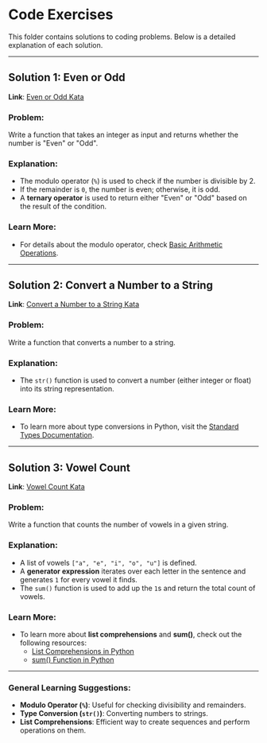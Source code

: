 # Code Exercises

This folder contains solutions to coding problems. Below is a detailed explanation of each solution.

---

## Solution 1: Even or Odd

**Link**: [Even or Odd Kata](https://www.codewars.com/kata/53da3dbb4a5168369a0000fe)

### Problem:

Write a function that takes an integer as input and returns whether the number is "Even" or "Odd".

### Explanation:

- The modulo operator (`%`) is used to check if the number is divisible by 2.
- If the remainder is `0`, the number is even; otherwise, it is odd.
- A **ternary operator** is used to return either "Even" or "Odd" based on the result of the condition.

### Learn More:

- For details about the modulo operator, check [Basic Arithmetic Operations](https://docs.python.org/3/tutorial/introduction.html#basic-arithmetic-operations).

---

## Solution 2: Convert a Number to a String

**Link**: [Convert a Number to a String Kata](https://www.codewars.com/kata/5265326f5fda8eb1160004c8)

### Problem:

Write a function that converts a number to a string.

### Explanation:

- The `str()` function is used to convert a number (either integer or float) into its string representation.

### Learn More:

- To learn more about type conversions in Python, visit the [Standard Types Documentation](https://docs.python.org/3/library/stdtypes.html#str).

---

## Solution 3: Vowel Count

**Link**: [Vowel Count Kata](https://www.codewars.com/kata/54ff3102c1bad923760001f3)

### Problem:

Write a function that counts the number of vowels in a given string.

### Explanation:

- A list of vowels `["a", "e", "i", "o", "u"]` is defined.
- A **generator expression** iterates over each letter in the sentence and generates `1` for every vowel it finds.
- The `sum()` function is used to add up the `1`s and return the total count of vowels.

### Learn More:

- To learn more about **list comprehensions** and **sum()**, check out the following resources:
  - [List Comprehensions in Python](https://docs.python.org/3/tutorial/datastructures.html#list-comprehensions)
  - [sum() Function in Python](https://docs.python.org/3/library/functions.html#sum)

---

### General Learning Suggestions:

- **Modulo Operator (`%`)**: Useful for checking divisibility and remainders.
- **Type Conversion (`str()`)**: Converting numbers to strings.
- **List Comprehensions**: Efficient way to create sequences and perform operations on them.
